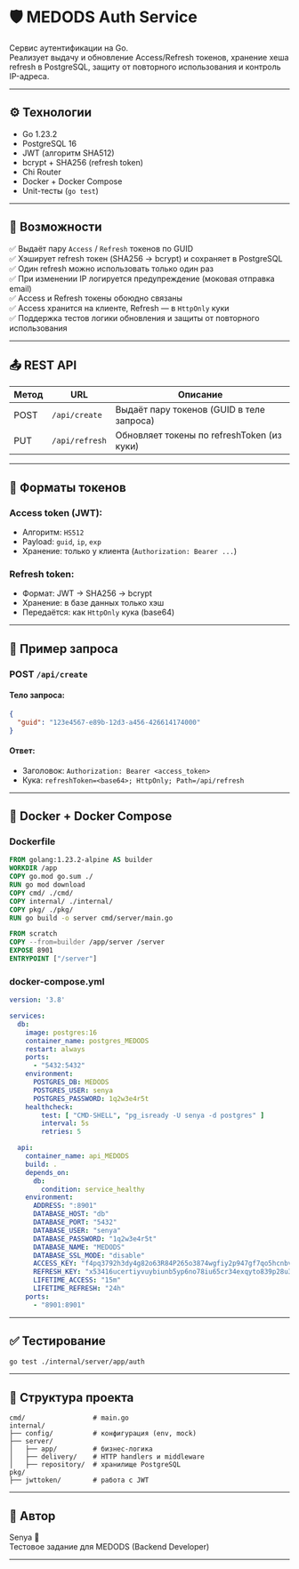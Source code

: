 # 🛡️ MEDODS Auth Service

Сервис аутентификации на Go.  
Реализует выдачу и обновление Access/Refresh токенов, хранение хеша refresh в PostgreSQL, защиту от повторного использования и контроль IP-адреса.

---

## ⚙️ Технологии

- Go 1.23.2
- PostgreSQL 16
- JWT (алгоритм SHA512)
- bcrypt + SHA256 (refresh token)
- Chi Router
- Docker + Docker Compose
- Unit-тесты (`go test`)

---

## 📌 Возможности

✅ Выдаёт пару `Access` / `Refresh` токенов по GUID  
✅ Хэширует refresh токен (SHA256 → bcrypt) и сохраняет в PostgreSQL  
✅ Один refresh можно использовать только один раз  
✅ При изменении IP логируется предупреждение (моковая отправка email)  
✅ Access и Refresh токены обоюдно связаны  
✅ Access хранится на клиенте, Refresh — в `HttpOnly` куки  
✅ Поддержка тестов логики обновления и защиты от повторного использования

---

## 📤 REST API

| Метод | URL             | Описание                                  |
|-------|------------------|-------------------------------------------|
| POST  | `/api/create`    | Выдаёт пару токенов (GUID в теле запроса) |
| PUT   | `/api/refresh`   | Обновляет токены по refreshToken (из куки) |

---

## 🔐 Форматы токенов

### Access token (JWT):
- Алгоритм: `HS512`
- Payload: `guid`, `ip`, `exp`
- Хранение: только у клиента (`Authorization: Bearer ...`)

### Refresh token:
- Формат: JWT → SHA256 → bcrypt
- Хранение: в базе данных только хэш
- Передаётся: как `HttpOnly` кука (base64)

---

## 🧪 Пример запроса

### POST `/api/create`

#### Тело запроса:
```json
{
  "guid": "123e4567-e89b-12d3-a456-426614174000"
}
```

#### Ответ:
- Заголовок: `Authorization: Bearer <access_token>`
- Кука: `refreshToken=<base64>; HttpOnly; Path=/api/refresh`

---

## 🐳 Docker + Docker Compose

### Dockerfile

```dockerfile
FROM golang:1.23.2-alpine AS builder
WORKDIR /app
COPY go.mod go.sum ./
RUN go mod download
COPY cmd/ ./cmd/
COPY internal/ ./internal/
COPY pkg/ ./pkg/
RUN go build -o server cmd/server/main.go

FROM scratch
COPY --from=builder /app/server /server
EXPOSE 8901
ENTRYPOINT ["/server"]
```

### docker-compose.yml

```yaml
version: '3.8'

services:
  db:
    image: postgres:16
    container_name: postgres_MEDODS
    restart: always
    ports:
      - "5432:5432"
    environment:
      POSTGRES_DB: MEDODS
      POSTGRES_USER: senya
      POSTGRES_PASSWORD: 1q2w3e4r5t
    healthcheck:
        test: [ "CMD-SHELL", "pg_isready -U senya -d postgres" ]
        interval: 5s
        retries: 5

  api:
    container_name: api_MEDODS
    build: .
    depends_on:
      db:
        condition: service_healthy
    environment:
      ADDRESS: ":8901"
      DATABASE_HOST: "db"
      DATABASE_PORT: "5432"
      DATABASE_USER: "senya"
      DATABASE_PASSWORD: "1q2w3e4r5t"
      DATABASE_NAME: "MEDODS"
      DATABASE_SSL_MODE: "disable"
      ACCESS_KEY: "f4pq3792h3dy4g82o63R84P265o3874wgfiy2p947gf7qo5hcnbvtbo8y2c9upnox3q9E3"
      REFRESH_KEY: "x53416ucertiyvuybiunb5yp6no78iu65cr34exqyto839p28u320kjfnubviry3294bdf"
      LIFETIME_ACCESS: "15m"
      LIFETIME_REFRESH: "24h"
    ports:
      - "8901:8901"
```

---

## ✅ Тестирование

```bash
go test ./internal/server/app/auth
```

---

## 🧱 Структура проекта

```
cmd/                 # main.go
internal/
├── config/          # конфигурация (env, mock)
├── server/
│   ├── app/         # бизнес-логика
│   ├── delivery/    # HTTP handlers и middleware
│   ├── repository/  # хранилище PostgreSQL
pkg/
├── jwttoken/        # работа с JWT
```

---

## 📝 Автор

Senya 🚀  
Тестовое задание для MEDODS (Backend Developer)

---